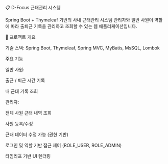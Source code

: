 📋 D-Focus 근태관리 시스템

Spring Boot + Thymeleaf 기반의 사내 근태관리 시스템
관리자와 일반 사원이 역할에 따라 출퇴근 기록을 관리하고 조회할 수 있는 웹 애플리케이션입니다.

📁 프로젝트 개요

기술 스택:
Spring Boot, Thymeleaf, Spring MVC, MyBatis, MsSQL, Lombok

주요 기능

일반 사원:

출근 / 퇴근 시간 기록

내 근태 기록 조회

관리자:

전체 사원 근태 내역 조회

사원 등록/수정

근태 데이터 수정 가능 (권한 기반)

로그인 및 역할 기반 접근 제어 (ROLE_USER, ROLE_ADMIN)

타임리프 기반 UI 렌더링
